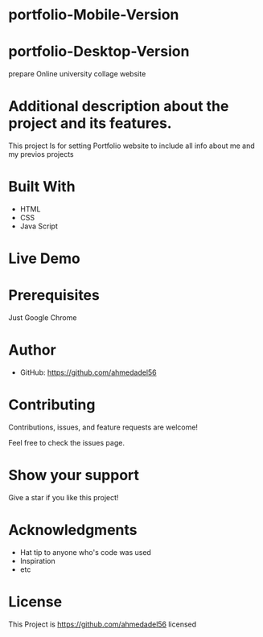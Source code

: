 # portfolio-Mobile-Version


# portfolio-Desktop-Version


prepare Online university collage website
# Additional description about the project and its features.

This project Is for setting Portfolio website to include all info about me and my previos projects

# Built With
* HTML
* CSS
* Java Script

# Live Demo

# Prerequisites
Just Google Chrome

# Author
* GitHub: https://github.com/ahmedadel56

# Contributing
Contributions, issues, and feature requests are welcome!

Feel free to check the issues page.

# Show your support
Give a star if you like this project!

# Acknowledgments
* Hat tip to anyone who's code was used
* Inspiration
* etc

# License
This Project is https://github.com/ahmedadel56 licensed 
